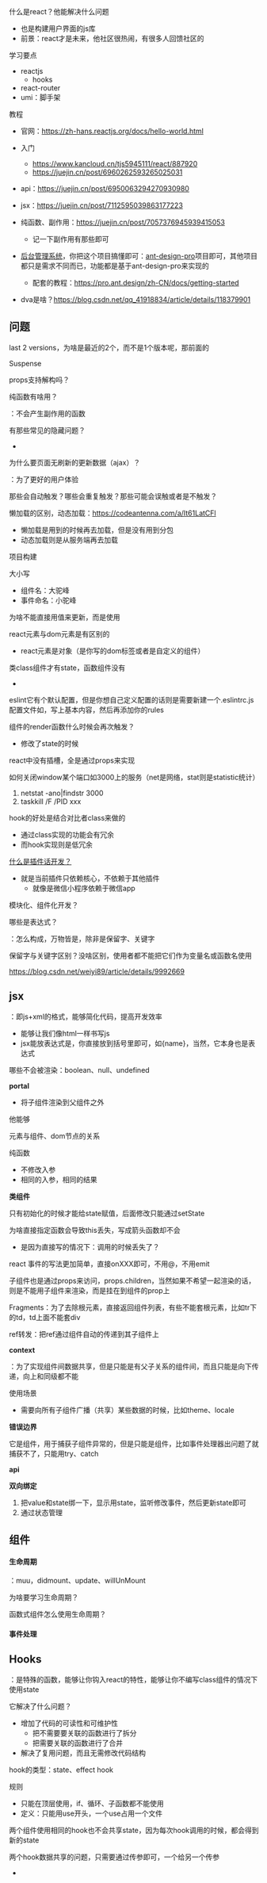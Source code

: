 什么是react？他能解决什么问题

- 也是构建用户界面的js库
- 前景：react才是未来，他社区很热闹，有很多人回馈社区的

学习要点

- reactjs
  - hooks
- react-router
- umi：脚手架

教程

- 官网：https://zh-hans.reactjs.org/docs/hello-world.html
- 入门
  - https://www.kancloud.cn/tjs5945111/react/887920
  - https://juejin.cn/post/6960262593265025031
- api：https://juejin.cn/post/6950063294270930980
- jsx：https://juejin.cn/post/7112595039863177223
- 纯函数、副作用：https://juejin.cn/post/7057376945939415053
  - 记一下副作用有那些即可

- [后台管理系统](https://juejin.cn/post/6844903866052378638)，你把这个项目搞懂即可：[ant-design-pro](https://github.com/ant-design/ant-design-pro)项目即可，其他项目都只是需求不同而已，功能都是基于ant-design-pro来实现的
  - 配套的教程：https://pro.ant.design/zh-CN/docs/getting-started
- dva是啥？https://blog.csdn.net/qq_41918834/article/details/118379901



## 问题

last 2 versions，为啥是最近的2个，而不是1个版本呢，那前面的

Suspense

props支持解构吗？

纯函数有啥用？

：不会产生副作用的函数

有那些常见的隐藏问题？

- 

为什么要页面无刷新的更新数据（ajax）？

：为了更好的用户体验

那些会自动触发？哪些会重复触发？那些可能会误触或者是不触发？

懒加载的区别，动态加载：https://codeantenna.com/a/It61LatCFl

- 懒加载是用到的时候再去加载，但是没有用到分包
- 动态加载则是从服务端再去加载



项目构建

大小写

- 组件名：大驼峰
- 事件命名：小驼峰

为啥不能直接用值来更新，而是使用

react元素与dom元素是有区别的

- react元素是对象（是你写的dom标签或者是自定义的组件）

类class组件才有state，函数组件没有

- 

eslint它有个默认配置，但是你想自己定义配置的话则是需要新建一个.eslintrc.js配置文件如，写上基本内容，然后再添加你的rules

组件的render函数什么时候会再次触发？

- 修改了state的时候

react中没有插槽，全是通过props来实现

如何关闭window某个端口如3000上的服务（net是网络，stat则是statistic统计）

1. netstat -ano|findstr 3000
2. taskkill /F /PID xxx



hook的好处是结合对比者class来做的

- 通过class实现的功能会有冗余
- 而hook实现则是低冗余

[什么是插件话开发？](https://juejin.cn/post/6844904118591422472)

- 就是当前插件只依赖核心，不依赖于其他插件
  - 就像是微信小程序依赖于微信app

模块化、组件化开发？



哪些是表达式？

：怎么构成，万物皆是，除非是保留字、关键字

保留字与关键字区别？没啥区别，使用者都不能把它们作为变量名或函数名使用

https://blog.csdn.net/weiyi89/article/details/9992669



## **jsx**

：即js+xml的格式，能够简化代码，提高开发效率

- 能够让我们像html一样书写js
- jsx能放表达式是，你直接放到括号里即可，如{name}，当然，它本身也是表达式



哪些不会被渲染：boolean、null、undefined

**portal**

- 将子组件渲染到父组件之外



他能够

元素与组件、dom节点的关系



纯函数

- 不修改入参
- 相同的入参，相同的结果



**类组件**

只有初始化的时候才能给state赋值，后面修改只能通过setState

为啥直接指定函数会导致this丢失，写成箭头函数却不会

- 是因为直接写的情况下：调用的时候丢失了？

react 事件的写法更加简单，直接onXXX即可，不用@，不用emit

子组件也是通过props来访问，props.children，当然如果不希望一起渲染的话，则是不能用子组件来渲染，而是挂在到组件的prop上

Fragments：为了去除根元素，直接返回组件列表，有些不能套根元素，比如tr下的td，td上面不能套div

ref转发：把ref通过组件自动的传递到其子组件上

**context**

：为了实现组件间数据共享，但是只能是有父子关系的组件间，而且只能是向下传递，向上和同级都不能

使用场景

- 需要向所有子组件广播（共享）某些数据的时候，比如theme、locale

**错误边界**

它是组件，用于捕获子组件异常的，但是只能是组件，比如事件处理器出问题了就捕获不了，只能用try、catch

**api**

**双向绑定**

1. 把value和state绑一下，显示用state，监听修改事件，然后更新state即可
2. 通过状态管理



## 组件

#### 生命周期

：muu，didmount、update、willUnMount

为啥要学习生命周期？

函数式组件怎么使用生命周期？



#### 事件处理



## Hooks

：是特殊的函数，能够让你钩入react的特性，能够让你不编写class组件的情况下使用state

它解决了什么问题？

- 增加了代码的可读性和可维护性
  - 把不需要要关联的函数进行了拆分
  - 把需要关联的函数进行了合并
- 解决了复用问题，而且无需修改代码结构

hook的类型：state、effect hook

规则

- 只能在顶层使用，if、循环、子函数都不能使用
- 定义：只能用use开头，一个use占用一个文件

两个组件使用相同的hook也不会共享state，因为每次hook调用的时候，都会得到新的state

两个hook数据共享的问题，只需要通过传参即可，一个给另一个传参



- 
